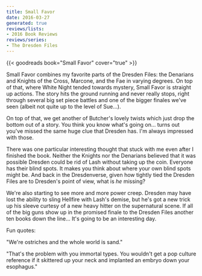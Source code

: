 ```yaml
---
title: Small Favor
date: 2016-03-27
generated: true
reviews/lists:
- 2016 Book Reviews
reviews/series:
- The Dresden Files
---
```

{{< goodreads book="Small Favor" cover="true" >}}

Small Favor combines my favorite parts of the Dresden Files: the Denarians and Knights of the Cross, Marcone, and the Fae in varying degrees. On top of that, where White Night tended towards mystery, Small Favor is straight up actions. The story hits the ground running and never really stops, right through several big set piece battles and one of the bigger finales we've seen (albeit not quite up to the level of Sue...).  

On top of that, we get another of Butcher's lovely twists which just drop the bottom out of a story. You think you know what's going on... turns out you've missed the same huge clue that Dresden has. I'm always impressed with those.  

<!--more-->

There was one particular interesting thought that stuck with me even after I finished the book. Neither the Knights nor the Denarians believed that it was possible Dresden could be rid of Lash without taking up the coin. Everyone has their blind spots. It makes you think about where your own blind spots might be. And back in the Dresdenverse, given how tightly tied the Dresden Files are to Dresden's point of view, what is _he_ missing?  

We're also starting to see more and more power creep. Dresden may have lost the ability to sling Hellfire with Lash's demise, but he's got a new trick up his sleeve curtesy of a new heavy hitter on the supernatural scene. If all of the big guns show up in the promised finale to the Dresden Files another ten books down the line... It's going to be an interesting day.  

Fun quotes:  

"We're ostriches and the whole world is sand."  

"That's the problem with you immortal types. You wouldn't get a pop culture reference if it skittered up your neck and implanted an embryo down your esophagus."  


